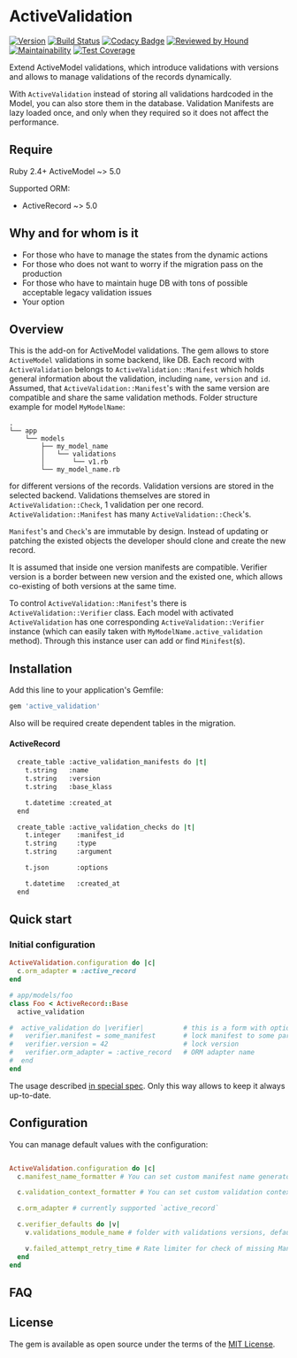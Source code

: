# ActiveValidation

[![Version               ][rubygems_badge]][rubygems]
[![Build Status          ][travisci_badge]][travisci]
[![Codacy Badge          ][codacy_badge]][codacy]
[![Reviewed by Hound     ][hound_badge]][hound]
[![Maintainability       ][codeclimate_badge]][codeclimate]
[![Test Coverage		 ][codeclimate_coverage_badge]][codeclimate_coveradge]

Extend ActiveModel validations, which introduce validations with versions and
allows to manage validations of the records dynamically.

With `ActiveValidation` instead of storing all validations hardcoded
in the Model, you can also store them in the database. Validation Manifests
are lazy loaded once, and only when they required so it does not
affect the performance.

## Require

Ruby 2.4+
ActiveModel ~> 5.0

Supported ORM:

* ActiveRecord ~> 5.0

## Why and for whom is it

  * For those who have to manage the states from the dynamic actions
  * For those who does not want to worry if the migration pass on the production
  * For those who have to maintain huge DB with tons of possible acceptable legacy validation issues
  * Your option

## Overview

This is the add-on for ActiveModel validations. The gem allows to store
`ActiveModel` validations in some backend, like DB.
Each record with `ActiveValidation` belongs to
`ActiveValidation::Manifest` which holds general information about
the validation, including `name`, `version` and `id`. Assumed, that
`ActiveValidation::Manifest`'s with the same version are compatible and share
the same validation methods. Folder structure example for model `MyModelName`:

```
.
└── app
    └── models
        ├── my_model_name
        │   └── validations
        │       └── v1.rb
        └── my_model_name.rb
```

 for different versions of the records.
Validation versions are stored in the selected backend.
Validations themselves are stored in `ActiveValidation::Check`, 1 validation
per one record. `ActiveValidation::Manifest` has many `ActiveValidation::Check`'s.

`Manifest`'s and `Check`'s are immutable by design. Instead of updating or
patching the existed objects the developer should clone and create the new
record.

It is assumed that inside one version manifests are compatible. Verifier version
is a border between new version and the existed one, which allows co-existing of
both versions at the same time.

To control `ActiveValidation::Manifest`'s there is `ActiveValidation::Verifier`
class. Each model with activated `ActiveValidation` has one corresponding
`ActiveValidation::Verifier` instance (which can easily taken with
`MyModelName.active_validation` method). Through this instance user can add or find
`Minifest`(s).


## Installation
Add this line to your application's Gemfile:

```ruby
gem 'active_validation'
```

Also will be required create dependent tables in the migration.

#### ActiveRecord

```bash
  create_table :active_validation_manifests do |t|
	t.string   :name
	t.string   :version
	t.string   :base_klass

	t.datetime :created_at
  end

  create_table :active_validation_checks do |t|
	t.integer    :manifest_id
	t.string     :type
	t.string     :argument

	t.json       :options

	t.datetime   :created_at
  end
```

## Quick start


### Initial configuration

```ruby
ActiveValidation.configuration do |c|
  c.orm_adapter = :active_record
end

# app/models/foo
class Foo < ActiveRecord::Base
  active_validation

#  active_validation do |verifier|          # this is a form with optional block
# 	verifier.manifest = some_manifest       # lock manifest to some particular existed manifest
# 	verifier.version = 42 			        # lock version
# 	verifier.orm_adapter = :active_record	# ORM adapter name
#  end
end
```

The usage described [in special spec][readme-spec]. Only this way allows to keep it always up-to-date.

## Configuration

You can manage default values with the configuration:

```ruby

ActiveValidation.configuration do |c|
  c.manifest_name_formatter # You can set custom manifest name generator, see lib/active_validation/formatters/manifest_name_formatter.rb

  c.validation_context_formatter # You can set custom validation context generator, see lib/active_validation/formatters/validation_context_formatter.rb

  c.orm_adapter # currently supported `active_record`

  c.verifier_defaults do |v|
    v.validations_module_name # folder with validations versions, default: "Validations"

	v.failed_attempt_retry_time # Rate limiter for check of missing Manifest, default: `1 day`
  end
end
```

## FAQ


## License
The gem is available as open source under the terms of the
[MIT License][mit-licence-link].

[rubygems_badge]: http://img.shields.io/gem/v/activevalidation.svg
[rubygems]: https://rubygems.org/gems/activevalidation
[travisci_badge]: https://travis-ci.org/kvokka/activevalidation.svg?branch=master
[travisci]: https://travis-ci.org/kvokka/activevalidation
[codacy_badge]: https://api.codacy.com/project/badge/Grade/687bcb63afb74686b3acdd0b8cbaf2cf
[codacy]: https://www.codacy.com/manual/kvokka/activevalidation?utm_source=github.com&amp;utm_medium=referral&amp;utm_content=kvokka/activevalidation&amp;utm_campaign=Badge_Grade
[hound_badge]: https://img.shields.io/badge/Reviewed_by-Hound-8E64B0.svg
[hound]: https://houndci.com
[codeclimate_badge]: https://api.codeclimate.com/v1/badges/53dc9ce7ec0b94570044/maintainability
[codeclimate]: https://codeclimate.com/github/kvokka/activevalidation/maintainability
[codeclimate_coverage_badge]: https://api.codeclimate.com/v1/badges/53dc9ce7ec0b94570044/test_coverage
[codeclimate_coveradge]: https://codeclimate.com/github/kvokka/activevalidation/test_coverage

[readme-spec]: https://github.com/kvokka/activevalidation/blob/master/spec/active_validation/orm_plugins/active_record_plugin/readme_spec.rb

[mit-licence-link]: http://opensource.org/licenses/MIT
